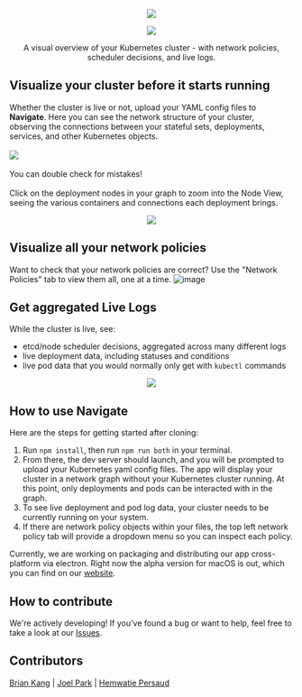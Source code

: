 
<p align="center"><img src="https://i.ibb.co/CVcHh4G/unnamed.png"/></p>

<p align="center"><img src='https://camo.githubusercontent.com/676841d37493a8028b6f708c5c0ee876b146b9d1b8e976400ed28bb071713525/68747470733a2f2f696d672e736869656c64732e696f2f6769746875622f6c6963656e73652f6f736c6162732d626574612f4b757238'></p>

<p align="center">
A visual overview of your Kubernetes cluster - with network policies, scheduler decisions, and live logs.
</p>

## Visualize your cluster before it starts running
Whether the cluster is live or not, upload your YAML config files to **Navigate**. Here you can see the network structure of your cluster, observing
the connections between your stateful sets, deployments, services, and other Kubernetes objects. <br/><br/> 
<img src="https://i.ibb.co/stR0R1t/image.png"/>
<br/><br/> You can double check for mistakes!<br/><br/>
Click on the deployment nodes in your graph to zoom into the Node View, seeing the various containers and connections each deployment brings.
<br/>

<p align="center"><img src="https://media.giphy.com/media/2sEebgocxrpw0HJEu7/giphy.gif"/></p>

## Visualize all your network policies
Want to check that your network policies are correct? Use the "Network Policies" tab to view them all, one at a time.
![image](https://user-images.githubusercontent.com/5425746/139293239-f8c0db76-b6df-491a-a005-563456ca9060.png)


## Get aggregated Live Logs

While the cluster is live, see: 
  -  etcd/node scheduler decisions, aggregated across many different logs
  -  live deployment data, including statuses and conditions
  -  live pod data that you would normally only get with `kubectl` commands

<p align="center"><img src="https://media.giphy.com/media/I5qq9gUm9o67LkU4tf/giphy.gif"></p>

## How to use Navigate
Here are the steps for getting started after cloning:

1. Run `npm install`, then run `npm run both` in your terminal.
2. From there, the dev server should launch, and you will be prompted to upload your Kubernetes yaml config files. The app will display your cluster in a network graph without your Kubernetes cluster running. At this point, only deployments and pods can be interacted with in the graph.
3. To see live deployment and pod log data, your cluster needs to be currently running on your system.
4. If there are network policy objects within your files, the top left network policy tab will provide a dropdown menu so you can inspect each policy.

Currently, we are working on packaging and distributing our app cross-platform via electron. Right now the alpha version for macOS is out, which you can find on our <a href="http://navigates.io">website</a>.

## How to contribute
We're actively developing! If you've found a bug or want to help, feel free to take a look at our <a href="https://github.com/oslabs-beta/navigate/issues">Issues</a>.

## Contributors

<a href="https://linkedin.com/in/thebriankang/">Brian Kang</a> | <a href="https://www.linkedin.com/in/joel-park-208571212/">Joel Park</a> | <a href="https://www.linkedin.com/in/hemwatie/">Hemwatie Persaud</a>
